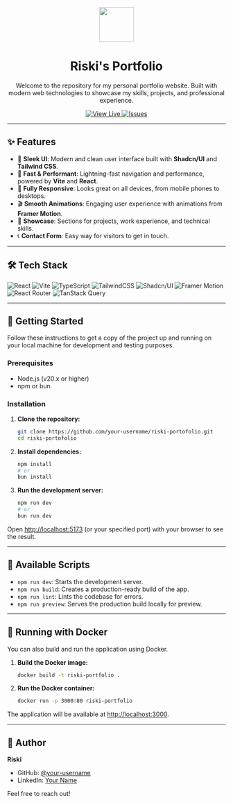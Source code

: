 <div align="center">
  <img src="https://raw.githubusercontent.com/maurodesouza/profile-readme-generator/master/src/assets/logo.svg" width="80" />

  <h1>Riski's Portfolio</h1>

  <p>
    Welcome to the repository for my personal portfolio website. Built with modern web technologies to showcase my skills, projects, and professional experience.
  </p>

  <p>
    <a href="https://riski-portfolio.dev" target="_blank">
      <img src="https://img.shields.io/badge/View_Live-000000?style=for-the-badge&logo=vercel&logoColor=white" alt="View Live" />
    </a>
    <a href="https://github.com/riskis/riski-portofolio/issues" target="_blank">
      <img src="https://img.shields.io/github/issues/riskis/riski-portofolio?style=for-the-badge&logo=github&logoColor=white" alt="Issues" />
    </a>
  </p>
</div>

---

## ✨ Features

-   🎨 **Sleek UI**: Modern and clean user interface built with **Shadcn/UI** and **Tailwind CSS**.
-   🚀 **Fast & Performant**: Lightning-fast navigation and performance, powered by **Vite** and **React**.
-   📱 **Fully Responsive**: Looks great on all devices, from mobile phones to desktops.
-   🎬 **Smooth Animations**: Engaging user experience with animations from **Framer Motion**.
-   📂 **Showcase**: Sections for projects, work experience, and technical skills.
-   📞 **Contact Form**: Easy way for visitors to get in touch.

---

## 🛠️ Tech Stack

![React](https://img.shields.io/badge/react-%2320232a.svg?style=for-the-badge&logo=react&logoColor=%2361DAFB)
![Vite](https://img.shields.io/badge/vite-%23646CFF.svg?style=for-the-badge&logo=vite&logoColor=white)
![TypeScript](https://img.shields.io/badge/typescript-%23007ACC.svg?style=for-the-badge&logo=typescript&logoColor=white)
![TailwindCSS](https://img.shields.io/badge/tailwindcss-%2338B2AC.svg?style=for-the-badge&logo=tailwind-css&logoColor=white)
![Shadcn/UI](https://img.shields.io/badge/shadcn/ui-000000?style=for-the-badge&logo=shadcn-ui&logoColor=white)
![Framer Motion](https://img.shields.io/badge/Framer_Motion-0055FF?style=for-the-badge&logo=framer&logoColor=white)
![React Router](https://img.shields.io/badge/React_Router-CA4245?style=for-the-badge&logo=react-router&logoColor=white)
![TanStack Query](https://img.shields.io/badge/-TanStack_Query-FF4154?style=for-the-badge&logo=react-query&logoColor=white)

---

## 🚀 Getting Started

Follow these instructions to get a copy of the project up and running on your local machine for development and testing purposes.

### Prerequisites

-   Node.js (v20.x or higher)
-   npm or bun

### Installation

1.  **Clone the repository:**
    ```sh
    git clone https://github.com/your-username/riski-portofolio.git
    cd riski-portofolio
    ```

2.  **Install dependencies:**
    ```sh
    npm install
    # or
    bun install
    ```

3.  **Run the development server:**
    ```sh
    npm run dev
    # or
    bun run dev
    ```

Open [http://localhost:5173](http://localhost:5173) (or your specified port) with your browser to see the result.

---

## 📜 Available Scripts

-   `npm run dev`: Starts the development server.
-   `npm run build`: Creates a production-ready build of the app.
-   `npm run lint`: Lints the codebase for errors.
-   `npm run preview`: Serves the production build locally for preview.

---

## 🐳 Running with Docker

You can also build and run the application using Docker.

1.  **Build the Docker image:**
    ```sh
    docker build -t riski-portfolio .
    ```

2.  **Run the Docker container:**
    ```sh
    docker run -p 3000:80 riski-portfolio
    ```

The application will be available at [http://localhost:3000](http://localhost:3000).

---

## 👤 Author

**Riski**

-   GitHub: [@your-username](https://github.com/your-username)
-   LinkedIn: [Your Name](https://linkedin.com/in/your-profile)

Feel free to reach out!

</div>
